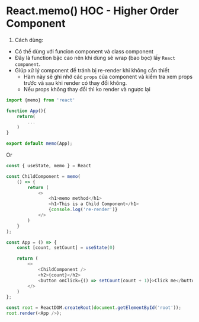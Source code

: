 # React.memo() HOC - Higher Order Component
1. Cách dùng:
- Có thể dùng với funcion component và class component
- Đây là function bậc cao nên khi dùng sẽ wrap (bao bọc) lấy `React component`.
- Giúp xử lý component để tránh bị re-render khi không cần thiết
    + Hàm này sẽ ghi nhớ các `props` của component và kiểm tra xem props trước và sau khi render có thay đổi không.
    + Nếu props không thay đổi thì ko render và ngược lại

```javascript
import {memo} from 'react'

function App(){
    return(
        ...
    )
}

export default memo(App);
```
Or 

```js
const { useState, memo } = React

const ChildComponent = memo(
    () => {
        return (
            <>
                <h1>memo method</h1>
                <h1>This is a Child Component</h1>
                {console.log('re-render')}
            </>
        )
    }
);

const App = () => {
    const [count, setCount] = useState(0)

    return (
        <>
            <ChildComponent />
            <h2>{count}</h2>
            <button onClick={() => setCount(count + 1)}>Click me</button>
        </>
    )
};

const root = ReactDOM.createRoot(document.getElementById('root'));
root.render(<App />);
```
